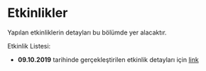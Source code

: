 # Etkinlikler

Yapılan etkinliklerin detayları bu bölümde yer alacaktır.

Etkinlik Listesi:

- **09.10.2019** tarihinde gerçekleştirilen etkinlik detayları için [link](09-10-2019.md)